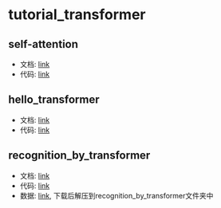 # tutorial_transformer
## self-attention
- 文档: [link](https://zhuanlan.zhihu.com/p/410776234)
- 代码: [link](https://zhuanlan.zhihu.com/p/410776234)
## hello_transformer
- 文档: [link](https://datawhalechina.github.io/dive-into-cv-pytorch/#/chapter06_transformer/6_1_hello_transformer)
- 代码: [link](https://github.com/datawhalechina/dive-into-cv-pytorch/tree/master/code/chapter06_transformer/6.1_hello_transformer)
## recognition_by_transformer
- 文档: [link](https://datawhalechina.github.io/dive-into-cv-pytorch/#/chapter06_transformer/6_2_ocr_by_transformer)
- 代码: [link](https://github.com/datawhalechina/dive-into-cv-pytorch/tree/master/code/chapter06_transformer/6.2_recognition_by_transformer)
- 数据: [link](https://pan.baidu.com/s/1E3fmP3zwB1mwvs7olBchXw?pwd=rqbm), 下载后解压到recognition_by_transformer文件夹中